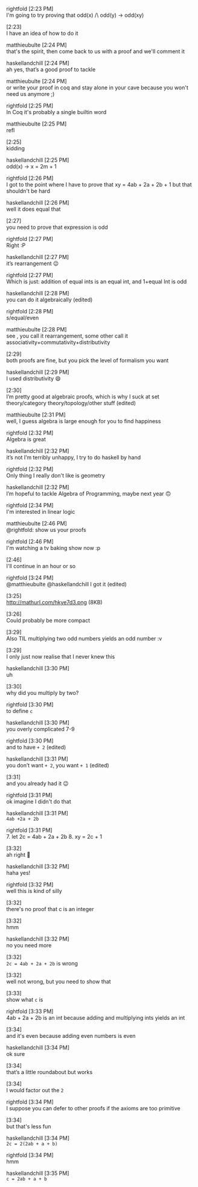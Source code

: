 
rightfold [2:23 PM]  
I'm going to try proving that odd(x) /\ odd(y) -> odd(xy)

[2:23]  
I have an idea of how to do it

matthieubulte [2:24 PM]  
that's the spirit, then come back to us with a proof and we'll comment it

haskellandchill [2:24 PM]  
ah yes, that’s a good proof to tackle

matthieubulte [2:24 PM]  
or write your proof in coq and stay alone in your cave because you won't need us anymore ;)

rightfold [2:25 PM]  
In Coq it's probably a single builtin word

matthieubulte [2:25 PM]  
refl

[2:25]  
kidding

haskellandchill [2:25 PM]  
odd(x) -> x = 2m + 1

rightfold [2:26 PM]  
I got to the point where I have to prove that xy = 4ab + 2a + 2b + 1 but that shouldn't be hard

haskellandchill [2:26 PM]  
well it does equal that

[2:27]  
you need to prove that expression is odd

rightfold [2:27 PM]  
Right :P

haskellandchill [2:27 PM]  
it’s rearrangement :wink:

rightfold [2:27 PM]  
Which is just: addition of equal ints is an equal int, and 1+equal Int is odd

haskellandchill [2:28 PM]  
you can do it algebraically (edited)

rightfold [2:28 PM]  
s/equal/even

matthieubulte [2:28 PM]  
see , you call it rearrangement, some other call it associativity+commutativity+distributivity

[2:29]  
both proofs are fine, but you pick the level of formalism you want

haskellandchill [2:29 PM]  
I used distributivity :smile:

[2:30]  
I’m pretty good at algebraic proofs, which is why I suck at set theory/category theory/topology/other stuff (edited)

matthieubulte [2:31 PM]  
well, I guess algebra is large enough for you to find happiness

rightfold [2:32 PM]  
Algebra is great

haskellandchill [2:32 PM]  
it’s not I’m terribly unhappy, I try to do haskell by hand

rightfold [2:32 PM]  
Only thing I really don't like is geometry

haskellandchill [2:32 PM]  
I’m hopeful to tackle Algebra of Programming, maybe next year :upside_down_face:

rightfold [2:34 PM]  
I'm interested in linear logic

matthieubulte [2:46 PM]  
@rightfold: show us your proofs

rightfold [2:46 PM]  
I'm watching a tv baking show now :p

[2:46]  
I'll continue in an hour or so

rightfold [3:24 PM]  
@matthieubulte @haskellandchill I got it (edited)

[3:25]  
http://mathurl.com/hkye7d3.png (8KB)


[3:26]  
Could probably be more compact

[3:29]  
Also TIL multiplying two odd numbers yields an odd number :v

[3:29]  
I only just now realise that I never knew this

haskellandchill [3:30 PM]  
uh

[3:30]  
why did you multiply by two?

rightfold [3:30 PM]  
to define `c`

haskellandchill [3:30 PM]  
you overly complicated 7-9

rightfold [3:30 PM]  
and to have `+ 2` (edited)

haskellandchill [3:31 PM]  
you don’t want `+ 2`,  you want `+ 1` (edited)

[3:31]  
and you already had it :wink:

rightfold [3:31 PM]  
ok imagine I didn't do that

haskellandchill [3:31 PM]  
`4ab +2a + 2b`

rightfold [3:31 PM]  
7. let 2c = 4ab + 2a + 2b
8. xy = 2c + 1

[3:32]  
ah right :slightly_smiling_face:

haskellandchill [3:32 PM]  
haha yes!

rightfold [3:32 PM]  
well this is  kind of silly

[3:32]  
there's no proof that c is an integer

[3:32]  
hmm

haskellandchill [3:32 PM]  
no you need more

[3:32]  
`2c = 4ab + 2a + 2b` is wrong

[3:32]  
well not wrong, but you need to show that

[3:33]  
show what `c` is

rightfold [3:33 PM]  
4ab + 2a + 2b is an int because adding and multiplying ints yields an int

[3:34]  
and it's even because adding even numbers is even

haskellandchill [3:34 PM]  
ok sure

[3:34]  
that’s a little roundabout but works

[3:34]  
I would factor out the `2`

rightfold [3:34 PM]  
I suppose you can defer to other proofs if the axioms are too primitive

[3:34]  
but that's less fun

haskellandchill [3:34 PM]  
`2c = 2(2ab + a + b)`

rightfold [3:34 PM]  
hmm

haskellandchill [3:35 PM]  
`c = 2ab + a + b`
